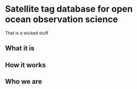 # Satellite tag database for open ocean observation science
That is a wicked stuff

## What it is

## How it works

## Who we are
